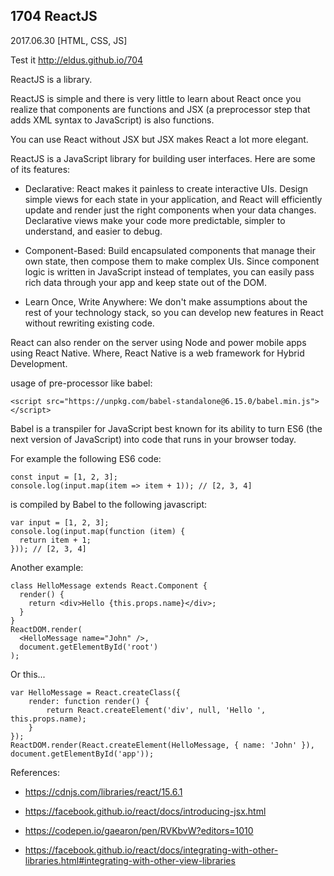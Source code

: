 ## 1704 ReactJS
2017.06.30 [HTML, CSS, JS]

Test it http://eldus.github.io/704

ReactJS is a library.

ReactJS is simple and there is very little to learn about React once you realize that components are functions and JSX (a preprocessor step that adds XML syntax to JavaScript) is also functions.

You can use React without JSX but JSX makes React a lot more elegant.

ReactJS is a JavaScript library for building user interfaces.  Here are some of its features:

* Declarative: React makes it painless to create interactive UIs. Design simple views for each state in your application, and React will efficiently update and render just the right components when your data changes. Declarative views make your code more predictable, simpler to understand, and easier to debug.

* Component-Based: Build encapsulated components that manage their own state, then compose them to make complex UIs. Since component logic is written in JavaScript instead of templates, you can easily pass rich data through your app and keep state out of the DOM.

* Learn Once, Write Anywhere: We don't make assumptions about the rest of your technology stack, so you can develop new features in React without rewriting existing code.

React can also render on the server using Node and power mobile apps using React Native. Where, React Native is a web framework for Hybrid Development.

usage of pre-processor like babel:
```
<script src="https://unpkg.com/babel-standalone@6.15.0/babel.min.js"></script>
```
Babel is a transpiler for JavaScript best known for its ability to turn ES6 (the next version of JavaScript) into code that runs in your browser today.

For example the following ES6 code:
```
const input = [1, 2, 3];
console.log(input.map(item => item + 1)); // [2, 3, 4]
```
is compiled by Babel to the following javascript:
```
var input = [1, 2, 3];
console.log(input.map(function (item) {
  return item + 1;
})); // [2, 3, 4]
```

Another example:
```
class HelloMessage extends React.Component {
  render() {
    return <div>Hello {this.props.name}</div>;
  }
}
ReactDOM.render(
  <HelloMessage name="John" />,
  document.getElementById('root')
);
```

Or this...
```
var HelloMessage = React.createClass({
    render: function render() {
        return React.createElement('div', null, 'Hello ', this.props.name);
    }
});
ReactDOM.render(React.createElement(HelloMessage, { name: 'John' }), document.getElementById('app'));
```

References:

* https://cdnjs.com/libraries/react/15.6.1

* https://facebook.github.io/react/docs/introducing-jsx.html

* https://codepen.io/gaearon/pen/RVKbvW?editors=1010

* https://facebook.github.io/react/docs/integrating-with-other-libraries.html#integrating-with-other-view-libraries

